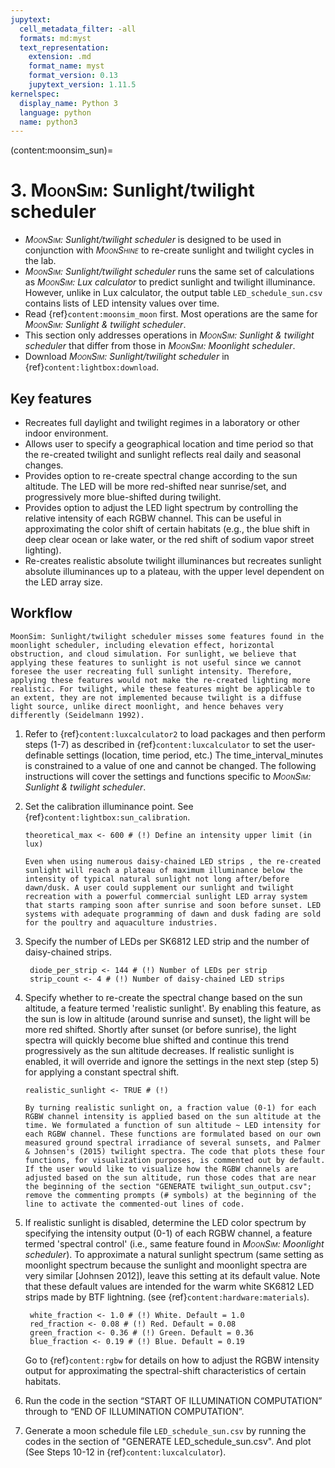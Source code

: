 ```yaml
---
jupytext:
  cell_metadata_filter: -all
  formats: md:myst
  text_representation:
    extension: .md
    format_name: myst
    format_version: 0.13
    jupytext_version: 1.11.5
kernelspec:
  display_name: Python 3
  language: python
  name: python3
---
```

(content:moonsim_sun)=
# 3. <span style="font-variant:small-caps;">MoonSim</span>: Sunlight/twilight scheduler

- _<span style="font-variant:small-caps;">MoonSim</span>: Sunlight/twilight scheduler_ is designed to be used in conjunction with _<span style="font-variant:small-caps;">MoonShine</span>_ to re-create sunlight and twilight cycles in the lab.
- _<span style="font-variant:small-caps;">MoonSim</span>: Sunlight/twilight scheduler_ runs the same set of calculations as _<span style="font-variant:small-caps;">MoonSim</span>: Lux calculator_ to predict sunlight and twilight illuminance. However, unlike in Lux calculator, the output table `LED_schedule_sun.csv` contains lists of LED intensity values over time.
- Read {ref}`content:moonsim_moon` first. Most operations are the same for _<span style="font-variant:small-caps;">MoonSim</span>: Sunlight & twilight scheduler_.
- This section only addresses operations in _<span style="font-variant:small-caps;">MoonSim</span>: Sunlight & twilight scheduler_ that differ from those in _<span style="font-variant:small-caps;">MoonSim</span>: Moonlight scheduler_.
- Download _<span style="font-variant:small-caps;">MoonSim</span>: Sunlight/twilight scheduler_ in {ref}`content:lightbox:download`.
## Key features

- Recreates full daylight and twilight regimes in a laboratory or other indoor environment.
- Allows user to specify a geographical location and time period so that the re-created twilight and sunlight reflects real daily and seasonal changes.
- Provides option to re-create spectral change according to the sun altitude. The LED will be more red-shifted near sunrise/set, and progressively more blue-shifted during twilight.
- Provides option to adjust the LED light spectrum by controlling the relative intensity of each RGBW channel. This can be useful in approximating the color shift of certain habitats (e.g., the blue shift in deep clear ocean or lake water, or the red shift of sodium vapor street lighting).
- Re-creates realistic absolute twilight illuminances but recreates sunlight absolute illuminances up to a plateau, with the upper level dependent on the LED array size. 

##  Workflow

```{attention}
MoonSim: Sunlight/twilight scheduler misses some features found in the moonlight scheduler, including elevation effect, horizontal obstruction, and cloud simulation. For sunlight, we believe that applying these features to sunlight is not useful since we cannot foresee the user recreating full sunlight intensity. Therefore, applying these features would not make the re-created lighting more realistic. For twilight, while these features might be applicable to an extent, they are not implemented because twilight is a diffuse light source, unlike direct moonlight, and hence behaves very differently (Seidelmann 1992).
```
    
1. Refer to {ref}`content:luxcalculator2` to load packages and then perform steps (1-7) as described in {ref}`content:luxcalculator` to set the user-definable settings (location, time period, etc.) The time_interval_minutes is constrained to a value of one and cannot be changed. The following instructions will cover the settings and functions specific to _<span style="font-variant:small-caps;">MoonSim</span>: Sunlight & twilight scheduler_.

    
2. Set the calibration illuminance point. See {ref}`content:lightbox:sun_calibration`.
   
   ```
   theoretical_max <- 600 # (!) Define an intensity upper limit (in lux)
   ```
   
    ```{note}
    Even when using numerous daisy-chained LED strips , the re-created sunlight will reach a plateau of maximum illuminance below the intensity of typical natural sunlight not long after/before dawn/dusk. A user could supplement our sunlight and twilight recreation with a powerful commercial sunlight LED array system that starts ramping soon after sunrise and soon before sunset. LED systems with adequate programming of dawn and dusk fading are sold for the poultry and aquaculture industries. 
    ```

3. Specify the number of LEDs per SK6812 LED strip and the number of daisy-chained strips.

   ```
    diode_per_strip <- 144 # (!) Number of LEDs per strip
    strip_count <- 4 # (!) Number of daisy-chained LED strips
   ```



   
4. Specify whether to re-create the spectral change based on the sun altitude, a feature termed 'realistic sunlight'. By enabling this feature, as the sun is low in altitude (around sunrise and sunset), the light will be more red shifted. Shortly after sunset (or before sunrise), the light spectra will quickly become blue shifted and continue this trend progressively as the sun altitude decreases. If realistic sunlight is enabled, it will override and ignore the settings in the next step (step 5) for applying a constant spectral shift.
   
   ```
   realistic_sunlight <- TRUE # (!)
   ```

    ```{note}
    By turning realistic sunlight on, a fraction value (0-1) for each RGBW channel intensity is applied based on the sun altitude at the time. We formulated a function of sun altitude ~ LED intensity for each RGBW channel. These functions are formulated based on our own measured ground spectral irradiance of several sunsets, and Palmer & Johnsen's (2015) twilight spectra. The code that plots these four functions, for visualization purposes, is commented out by default. If the user would like to visualize how the RGBW channels are adjusted based on the sun altitude, run those codes that are near the beginning of the section "GENERATE twilight_sun_output.csv"; remove the commenting prompts (# symbols) at the beginning of the line to activate the commented-out lines of code.
    ```
5. If realistic sunlight is disabled, determine the LED color spectrum by specifying the intensity output (0-1) of each RGBW channel, a feature termed 'spectral control' (i.e., same feature found in _<span style="font-variant:small-caps;">MoonSim</span>: Moonlight scheduler_). To approximate a natural sunlight spectrum (same setting as moonlight spectrum because the sunlight and moonlight spectra are very similar [Johnsen 2012]), leave this setting at its default value. Note that these default values are intended for the warm white SK6812 LED strips made by BTF lightning. (see {ref}`content:hardware:materials`).

   ```
    white_fraction <- 1.0 # (!) White. Default = 1.0
    red_fraction <- 0.08 # (!) Red. Default = 0.08
    green_fraction <- 0.36 # (!) Green. Default = 0.36
    blue_fraction <- 0.19 # (!) Blue. Default = 0.19
   ```

   Go to {ref}`content:rgbw` for details on how to adjust the RGBW intensity output for approximating the spectral-shift characteristics of certain habitats.

    
6. Run the code in the section “START OF ILLUMINATION COMPUTATION” through to “END OF ILLUMINATION COMPUTATION”. 
7. Generate a moon schedule file `LED_schedule_sun.csv` by running the codes in the section of "GENERATE LED_schedule_sun.csv". And plot (See Steps 10-12 in {ref}`content:luxcalculator`).

